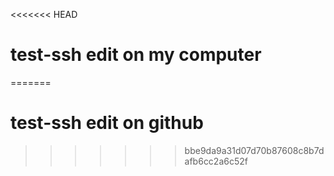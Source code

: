 <<<<<<< HEAD
# test-ssh edit on my computer
=======
# test-ssh edit on github
>>>>>>> bbe9da9a31d07d70b87608c8b7dafb6cc2a6c52f
